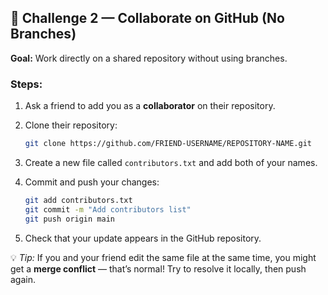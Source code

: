 ## 👥 Challenge 2 — Collaborate on GitHub (No Branches)

**Goal:** Work directly on a shared repository without using branches.

### Steps:

1. Ask a friend to add you as a **collaborator** on their repository.
2. Clone their repository:

   ```bash
   git clone https://github.com/FRIEND-USERNAME/REPOSITORY-NAME.git
   ```
3. Create a new file called `contributors.txt` and add both of your names.
4. Commit and push your changes:

   ```bash
   git add contributors.txt
   git commit -m "Add contributors list"
   git push origin main
   ```
5. Check that your update appears in the GitHub repository.

💡 *Tip:* If you and your friend edit the same file at the same time, you might get a **merge conflict** — that’s normal! Try to resolve it locally, then push again.


